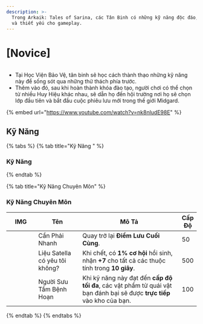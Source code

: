 ```yaml
---
description: >-
  Trong Arkaik: Tales of Sarina, các Tân Binh có những kỹ năng độc đáo, bắt buộc
  và thiết yếu cho gameplay.
---
```


# \[Novice]

<figure><img src="../../.gitbook/assets/Aprendiz.png" alt=""><figcaption></figcaption></figure>

* Tại Học Viện Bảo Vệ, tân binh sẽ học cách thành thạo những kỹ năng này để sống sót qua những thử thách phía trước.
* Thêm vào đó, sau khi hoàn thành khóa đào tạo, người chơi có thể chọn từ nhiều Huy Hiệu khác nhau, sẽ dẫn họ đến hội trường nơi họ sẽ chọn lớp đầu tiên và bắt đầu cuộc phiêu lưu mới trong thế giới Midgard.

{% embed url="https://www.youtube.com/watch?v=nk8nludE98E" %}

## **Kỹ Năng**

{% tabs %}
{% tab title="Kỹ Năng " %}
### **Kỹ Năng**
{% endtab %}

{% tab title="Kỹ Năng Chuyên Môn" %}
### Kỹ Năng Chuyên Môn

<table><thead><tr><th width="81">IMG</th><th width="132">Tên</th><th width="386">Mô Tả</th><th>Cấp Độ</th></tr></thead><tbody><tr><td><img src="../../.gitbook/assets/A1.png" alt=""></td><td>Cần Phải Nhanh</td><td>Quay trở lại <strong>Điểm Lưu Cuối Cùng</strong>.</td><td>50</td></tr><tr><td><img src="../../.gitbook/assets/748a.png" alt=""></td><td>Liệu Satella có yêu tôi không?</td><td>Khi chết, có <strong>1% cơ hội</strong> hồi sinh, nhận <strong>+7</strong> cho tất cả các thuộc tính trong <strong>10 giây</strong>.</td><td>500</td></tr><tr><td><img src="../../.gitbook/assets/750a.png" alt=""></td><td>Người Sưu Tầm Bệnh Hoạn</td><td>Khi kỹ năng này đạt đến <strong>cấp độ tối đa</strong>, các vật phẩm từ quái vật bạn đánh bại sẽ được <strong>trực tiếp</strong> vào kho của bạn.</td><td>100</td></tr></tbody></table>
{% endtab %}
{% endtabs %}

